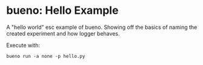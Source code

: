 # bueno: Hello Example

A "hello world" esc example of bueno. Showing off the basics of naming
the created experiment and how logger behaves.

Execute with:
```shell
bueno run -a none -p hello.py
```
